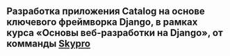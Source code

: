 ## Разработка приложения Catalog на основе ключевого фреймворка Django, в рамках курса «Основы веб-разработки на Django», от комманды [Skypro](https://sky.pro/?ysclid=lk17tjm7ku181693459)